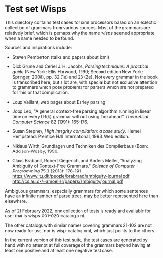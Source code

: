 # Test set Wisps

This directory contains test cases for ixml processors based on an
eclectic collection of grammars from various sources.  Most of the
grammars are relatively brief, which is perhaps why the name *wisps*
seemed appropriate when a name needed to be found.

Sources and inspirations include:

  * Steven Pemberton (talks and papers about ixml)
  
  * Dick Grune and Ceriel J. H. Jacobs, *Parsing techniques: A
    practical guide* (New York: Ellis Horwood, 1990; Second edition
    New York: Springer, 2008), pp. 32 (1e) and 23 (2e).  Not every
    grammar in the book is transcribed here, but a lot are, with
    special but not exclusive attention to grammars which pose
    problems for parsers which are not prepared for this or that
    complication.

  * Loup Vaillant, web pages about Earley parsing

  * Joop Leo, "A general context-free parsing algorithm running in
    linear time on every LR(k) grammar without using lookahead,"
    *Theoretical Computer Science* 82 (1991): 165-176.

  * Susan Stepney, *High integrity compilation: a case study*. Hemel
    Hempstead: Prentice Hall International, 1993. Web edition.

  * Niklaus Wirth, Grundlagen und Techniken des Compilerbaus (Bonn:
    Addison-Wesley, 1996.

  * Claus Braband, Robert Giegerich, and Anders Møller, "Analyzing
    Ambiguity of Context-Free Grammars."  *Science of Computer
    Programming* 75.3 (2010): 176-191.
    https://www.itu.dk/people/brabrand/ambiguity-journal.pdf
    http://cs.au.dk/~amoeller/papers/ambiguity/journal.pdf


Ambiguous grammars, especially grammars for which some sentences have
an infinite number of parse trees, may be better represented here than
elsewhere.

As of 21 February 2022, one collection of tests is ready and available
for use: that is wisps-001-020-catalog.xml.

The other catalogs with similar names covering grammars 21-102 are not
now ready for use, nor is wisp-catalog.xml, which just points to the
others.

In the current version of this test suite, the test cases are
generated by hand with no attempt at full coverage of the grammars
beyond having at least one positive and at least one negative test
case.

